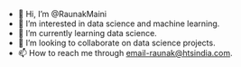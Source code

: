 - 👋 Hi, I’m @RaunakMaini
- 👀 I’m interested in data science and machine learning.
- 🌱 I’m currently learning data science.
- 💞️ I’m looking to collaborate on data science projects.
- 📫 How to reach me through email-raunak@htsindia.com.

<!---
RaunakMaini/RaunakMaini is a ✨ special ✨ repository because its `README.md` (this file) appears on your GitHub profile.
You can click the Preview link to take a look at your changes.
--->
